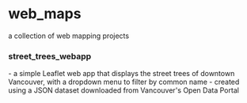 # web_maps
a collection of web mapping projects

<h3>street_trees_webapp</h3>
  - a simple Leaflet web app that displays the street trees of downtown Vancouver, with a dropdown menu to filter by common name
  - created using a JSON dataset downloaded from Vancouver's Open Data Portal
